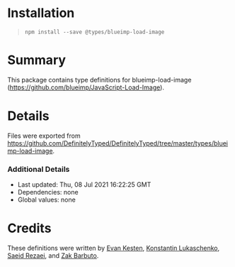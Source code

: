 # Installation
> `npm install --save @types/blueimp-load-image`

# Summary
This package contains type definitions for blueimp-load-image (https://github.com/blueimp/JavaScript-Load-Image).

# Details
Files were exported from https://github.com/DefinitelyTyped/DefinitelyTyped/tree/master/types/blueimp-load-image.

### Additional Details
 * Last updated: Thu, 08 Jul 2021 16:22:25 GMT
 * Dependencies: none
 * Global values: none

# Credits
These definitions were written by [Evan Kesten](https://github.com/ebk46), [Konstantin Lukaschenko](https://github.com/KonstantinLukaschenko), [Saeid Rezaei](https://github.com/moeinio), and [Zak Barbuto](https://github.com/zbarbuto).
